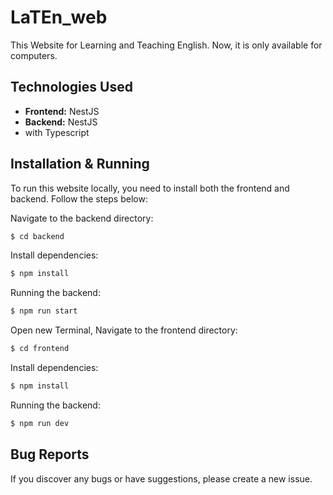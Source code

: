 # LaTEn_web

This Website for Learning and Teaching English.
Now, it is only available for computers.

## Technologies Used

- **Frontend:** NestJS
- **Backend:** NestJS
- with Typescript

## Installation & Running

To run this website locally, you need to install both the frontend and backend. Follow the steps below:

Navigate to the backend directory:

```bash
$ cd backend
```

Install dependencies:

```bash
$ npm install
```

Running the backend:

```bash
$ npm run start
```

Open new Terminal,
Navigate to the frontend directory:

```bash
$ cd frontend
```

Install dependencies:

```bash
$ npm install
```

Running the backend:

```bash
$ npm run dev
```

## Bug Reports

If you discover any bugs or have suggestions, please create a new issue.
